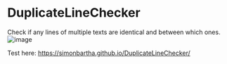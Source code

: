 # DuplicateLineChecker
Check if any lines of multiple texts are identical and between which ones.
![image](https://github.com/user-attachments/assets/d6d5df48-1c4b-45c7-96a2-4a064b9aceca)


Test here: https://simonbartha.github.io/DuplicateLineChecker/
